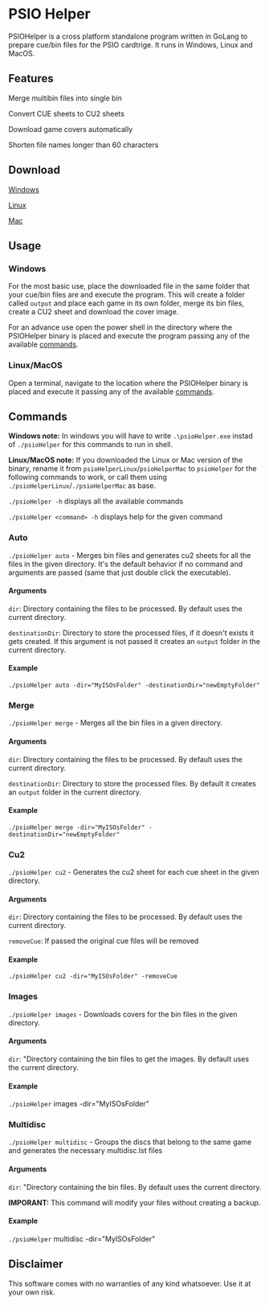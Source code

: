 # PSIO Helper

PSIOHelper is a cross platform standalone program written in GoLang to prepare cue/bin files for the PSIO cardtrige. It runs in Windows, Linux and MacOS.

## Features
Merge multibin files into single bin

Convert CUE sheets to CU2 sheets

Download game covers automatically

Shorten file names longer than 60 characters 

## Download
[Windows](https://github.com/ncirocco/psio-helper/releases/download/v0.3.0/psioHelper.exe)

[Linux](https://github.com/ncirocco/psio-helper/releases/download/v0.3.0/psioHelperLinux)

[Mac](https://github.com/ncirocco/psio-helper/releases/download/v0.3.0/psioHelperMac)

## Usage

### Windows
For the most basic use, place the downloaded file in the same folder that your cue/bin files are and execute the program. This will create a folder called `output` and place each game in its own folder, merge its bin files, create a CU2 sheet and download the cover image.

For an advance use open the power shell in the directory where the PSIOHelper binary is placed and execute the program passing any of the available [commands](https://github.com/ncirocco/psio-helper/blob/master/README.md#commands).

### Linux/MacOS
Open a terminal, navigate to the location where the PSIOHelper binary is placed and execute it passing any of the available [commands](https://github.com/ncirocco/psio-helper/blob/master/README.md#commands).

## Commands
**Windows note:** In windows you will have to write `.\psioHelper.exe` instad of `./psioHelper` for this commands to run in shell.

**Linux/MacOS note:** If you downloaded the Linux or Mac version of the binary, rename it from `psioHelperLinux`/`psioHelperMac` to `psioHelper` for the following commands to work, or call them using `./psioHelperLinux`/`./psioHelperMac` as base.

`./psioHelper -h` displays all the available commands

`./psioHelper <command> -h` displays help for the given command

### Auto
`./psioHelper auto` - Merges bin files and generates cu2 sheets for all the files in the given directory. It's the default behavior if no command and arguments are passed (same that just double click the executable).

#### Arguments
`dir`: Directory containing the files to be processed. By default uses the current directory.

`destinationDir`: Directory to store the processed files, if it doesn't exists it gets created. If this argument is not passed it creates an `output` folder in the current directory.

#### Example
`./psioHelper auto -dir="MyISOsFolder" -destinationDir="newEmptyFolder"`

### Merge
`./psioHelper merge` - Merges all the bin files in a given directory. 

#### Arguments
`dir`: Directory containing the files to be processed. By default uses the current directory.

`destinationDir`: Directory to store the processed files. By default it creates an `output` folder in the current directory.

#### Example
`./psioHelper merge -dir="MyISOsFolder" -destinationDir="newEmptyFolder"`

### Cu2
`./psioHelper cu2` - Generates the cu2 sheet for each cue sheet in the given directory.

#### Arguments
`dir`: Directory containing the files to be processed. By default uses the current directory.

`removeCue`: If passed the original cue files will be removed

#### Example
`./psioHelper cu2 -dir="MyISOsFolder" -removeCue`

### Images
`./psioHelper images` - Downloads covers for the bin files in the given directory.

#### Arguments
`dir`: "Directory containing the bin files to get the images. By default uses the current directory.

#### Example
`./psioHelper` images -dir="MyISOsFolder"

### Multidisc
`./psioHelper multidisc` - Groups the discs that belong to the same game and generates the necessary multidisc.lst files

#### Arguments
`dir`: "Directory containing the bin files. By default uses the current directory.

**IMPORANT:** This command will modify your files without creating a backup.

#### Example
`./psioHelper` multidisc -dir="MyISOsFolder"


## Disclaimer
This software comes with no warranties of any kind whatsoever. Use it at your own risk.
